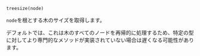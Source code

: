 ```
treesize(node)
```

`node`を根とする木のサイズを取得します。

デフォルトでは、これは木のすべてのノードを再帰的に処理するため、特定の型に対してより専門的なメソッドが実装されていない場合は遅くなる可能性があります。
